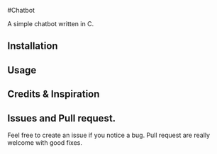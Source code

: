 #Chatbot

A simple chatbot written in C.

## Installation

## Usage

## Credits & Inspiration

## Issues and Pull request.

Feel free to create an issue if you notice a bug. Pull request are really
welcome with good fixes.
